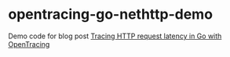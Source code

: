 # opentracing-go-nethttp-demo

Demo code for blog post [Tracing HTTP request latency in Go with OpenTracing](https://medium.com/@YuriShkuro/tracing-http-request-latency-in-go-with-opentracing-7cc1282a100a#.r6h4w2n9o)
